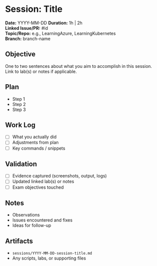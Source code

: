 # Session: Title

**Date:** YYYY-MM-DD
**Duration:** 1h | 2h  
**Linked Issue/PR:** #id  
**Topic/Repo:** e.g., LearningAzure, LearningKubernetes  
**Branch:** branch-name

## Objective

One to two sentences about what you aim to accomplish in this session. Link to lab(s) or notes if applicable.

## Plan

- Step 1
- Step 2
- Step 3

## Work Log

- [ ] What you actually did  
- [ ] Adjustments from plan  
- [ ] Key commands / snippets

## Validation

- [ ] Evidence captured (screenshots, output, logs)  
- [ ] Updated linked lab(s) or notes  
- [ ] Exam objectives touched  

## Notes

- Observations  
- Issues encountered and fixes  
- Ideas for follow-up

## Artifacts

- `sessions/YYYY-MM-DD-session-title.md`  
- Any scripts, labs, or supporting files
